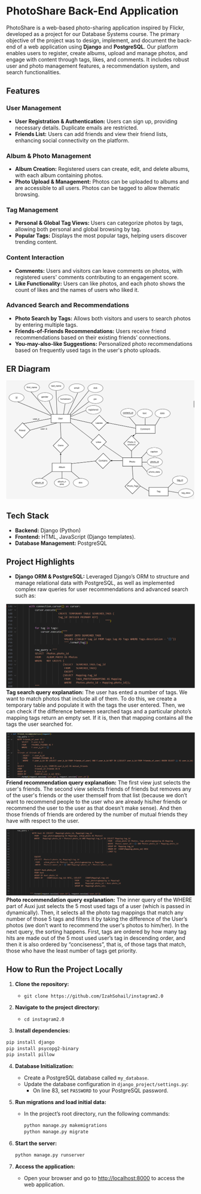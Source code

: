 # PhotoShare Back-End Application

PhotoShare is a web-based photo-sharing application inspired by Flickr, developed as a project for our Database Systems course. The primary objective of the project was to design, implement, and document the back-end of a web application using **Django** and **PostgreSQL**. Our platform enables users to register, create albums, upload and manage photos, and engage with content through tags, likes, and comments. It includes robust user and photo management features, a recommendation system, and search functionalities.

## Features

### User Management
- **User Registration & Authentication:** Users can sign up, providing necessary details. Duplicate emails are restricted.
- **Friends List:** Users can add friends and view their friend lists, enhancing social connectivity on the platform.

### Album & Photo Management
- **Album Creation:** Registered users can create, edit, and delete albums, with each album containing photos.
- **Photo Upload & Management:** Photos can be uploaded to albums and are accessible to all users. Photos can be tagged to allow thematic browsing.
  
### Tag Management
- **Personal & Global Tag Views:** Users can categorize photos by tags, allowing both personal and global browsing by tag.
- **Popular Tags:** Displays the most popular tags, helping users discover trending content.

### Content Interaction
- **Comments:** Users and visitors can leave comments on photos, with registered users' comments contributing to an engagement score.
- **Like Functionality:** Users can like photos, and each photo shows the count of likes and the names of users who liked it.

### Advanced Search and Recommendations
- **Photo Search by Tags:** Allows both visitors and users to search photos by entering multiple tags.
- **Friends-of-Friends Recommendations:** Users receive friend recommendations based on their existing friends’ connections.
- **You-may-also-like Suggestions:** Personalized photo recommendations based on frequently used tags in the user's photo uploads.

## ER Diagram
![list create](documentation/er_diagram.png)

## Tech Stack
- **Backend:** Django (Python)
- **Frontend:** HTML, JavaScript (Django templates).
- **Database Management:** PostgreSQL

## Project Highlights
- **Django ORM & PostgreSQL:** Leveraged Django’s ORM to structure and manage relational data with PostgreSQL, as well as implemented complex raw queries for user recommendations and advanced search such as:

![list create](documentation/raw_query1.png)
**Tag search query explanation:**
The user has ented a number of tags. We want to match photos that include all of them. To do this, we create a temporary table and populate it with the tags the user entered. Then, we can check if the difference between searched tags and a particular photo’s mapping tags return an empty set. If it is, then that mapping contains all the tags the user searched for.

![list](documentation/raw_query2.png)
**Friend recommendation query explanation:**
The first view just selects the user's friends. The second view selects friends of friends but removes any of the user's friends or the user themself from that list (because we don’t want to recommend people to the user who are already his/her friends or recommend the user to the user as that doesn't make sense). And then those friends of friends are ordered by the number of mutual friends they have with respect to the user.

![list](documentation/raw_query3.png)
**Photo recommendation query explanation:**
The inner query of the WHERE part of Auxi just selects the 5 most used tags of a user (which is passed in dynamically). Then, it selects all the photo tag mappings that match any number of those 5 tags and filters it by taking the difference of the User’s photos (we don’t want to recommend the user's photos to him/her). In the next query, the sorting happens. First, tags are ordered by how many tag hits are made out of the 5 most used user’s tag in descending order, and then it is also ordered by “conciseness”, that is, of those tags that match, those who have the least number of tags get priority.

## How to Run the Project Locally
1. **Clone the repository:**

   - `git clone https://github.com/IzahSohail/instagram2.0`

2. **Navigate to the project directory:**

   - `cd instagram2.0`

3. **Install dependencies:**
  ```bash
  pip install django
  pip install psycopg2-binary
  pip install pillow
  ```

4. **Database Initialization:**

   - Create a PostgreSQL database called `my_database`.
   - Update the database configuration in `django_project/settings.py`:
     - On line 83, set `PASSWORD` to your PostgreSQL password.
    
5. **Run migrations and load initial data:**

   - In the project’s root directory, run the following commands:
     ```bash
     python manage.py makemigrations
     python manage.py migrate
     ```
     
6. **Start the server:**

   ```bash
   python manage.py runserver
   ```

7. **Access the application:**
   - Open your browser and go to [http://localhost:8000](http://localhost:8000) to access the web application.
